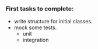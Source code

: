### **First tasks to complete**:
* write structure for initial classes.
* mock some tests.
    * unit
    * integration



